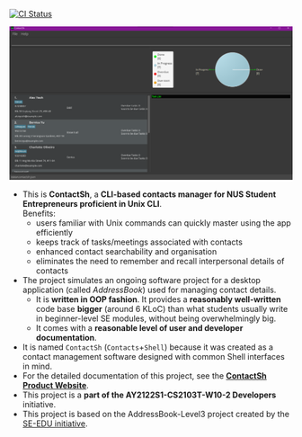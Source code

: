 [![CI Status](https://github.com/AY2122S1-CS2103T-W10-1/tp/workflows/Java%20CI/badge.svg)](https://github.com/AY2122S1-CS2103T-W10-1/tp/actions)

![Ui](docs/images/Ui.png)

* This is **ContactSh**, a **CLI-based contacts manager for NUS Student Entrepreneurs proficient in Unix CLI**.<br>
  Benefits:
  * users familiar with Unix commands can quickly master using the app efficiently
  * keeps track of tasks/meetings associated with contacts
  * enhanced contact searchability and organisation
  * eliminates the need to remember and recall interpersonal details of contacts
* The project simulates an ongoing software project for a desktop application (called _AddressBook_) used for managing contact details.
  * It is **written in OOP fashion**. It provides a **reasonably well-written** code base **bigger** (around 6 KLoC) than what students usually write in beginner-level SE modules, without being overwhelmingly big.
  * It comes with a **reasonable level of user and developer documentation**.
* It is named `ContactSh` (`Contacts`+`Shell`) because it was created as a contact management software designed with common Shell interfaces in mind.
* For the detailed documentation of this project, see the **[ContactSh Product Website](https://ay2122s1-cs2103t-w10-1.github.io/tp/)**.
* This project is a **part of the AY2122S1-CS2103T-W10-2 Developers** initiative.
* This project is based on the AddressBook-Level3 project created by the [SE-EDU initiative](https://se-education.org).
